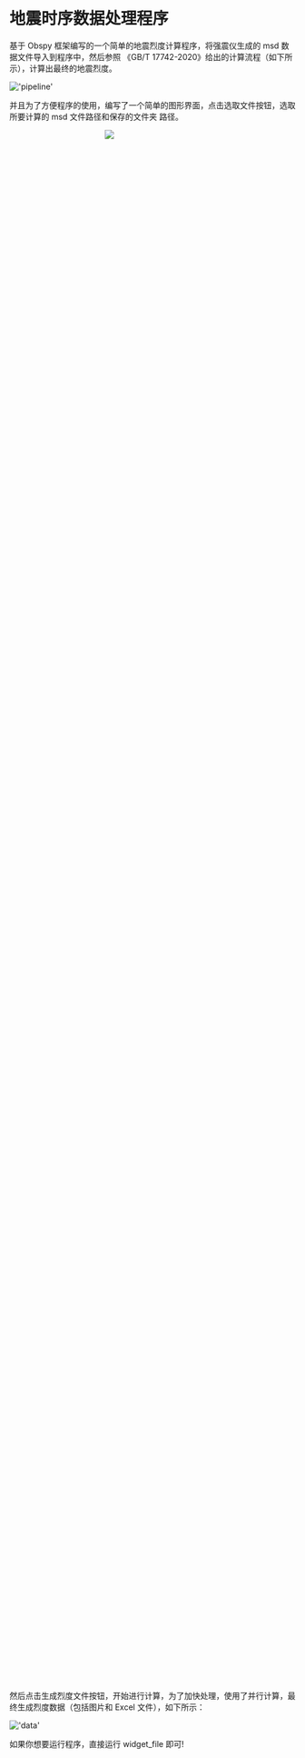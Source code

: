 # 地震时序数据处理程序

基于 Obspy 框架编写的一个简单的地震烈度计算程序，将强震仪生成的 msd 数据文件导入到程序中，然后参照
《GB/T 17742-2020》给出的计算流程（如下所示），计算出最终的地震烈度。

!['pipeline'](https://user-images.githubusercontent.com/15026221/209750237-958e8ee4-fb71-4dd1-a032-25656c9714e9.png)

并且为了方便程序的使用，编写了一个简单的图形界面，点击选取文件按钮，选取所要计算的 msd 文件路径和保存的文件夹
路径。

<div align=center style="width: 70%;height: 70%"><img src="https://user-images.githubusercontent.com/15026221/209750246-1af85d02-7eb7-416c-b267-f14ab5e9d36f.png"/></div>

然后点击生成烈度文件按钮，开始进行计算，为了加快处理，使用了并行计算，最终生成烈度数据（包括图片和 Excel 文件），如下所示：

!['data'](https://user-images.githubusercontent.com/15026221/209750251-16d87879-7dad-42dd-93ac-117b473d5b78.png)

如果你想要运行程序，直接运行 widget_file 即可!